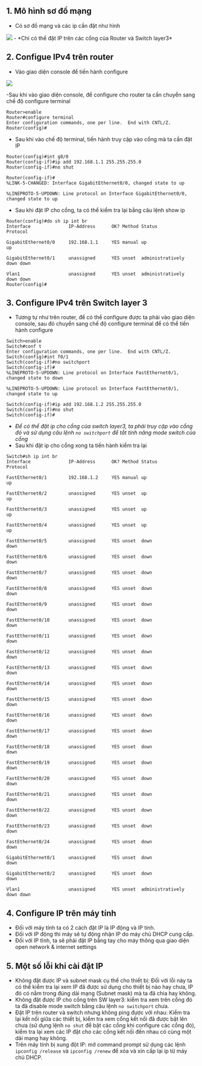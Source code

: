 ## 1. Mô hình sơ đồ mạng
- Có sơ đồ mạng và các ip cần đặt như hình
<img src='https://i.imgur.com/Bwp817u.png'>
- *Chỉ có thể đặt IP trên các cổng của Router và Switch layer3*

## 2. Configue IPv4 trên router
- Vào giao diện console để tiến hành configure
<img src='https://i.imgur.com/2uga0oS.png'>

-Sau khi vào giao diện console, để configure cho router ta cần chuyển sang chế độ configure terminal
```
Router>enable 
Router#configure terminal
Enter configuration commands, one per line.  End with CNTL/Z.
Router(config)#
```
- Sau khi vào chế độ terminal, tiến hành truy cập vào cổng mà ta cần đặt IP
```
Router(config)#int g0/0
Router(config-if)#ip add 192.168.1.1 255.255.255.0
Router(config-if)#no shut

Router(config-if)#
%LINK-5-CHANGED: Interface GigabitEthernet0/0, changed state to up

%LINEPROTO-5-UPDOWN: Line protocol on Interface GigabitEthernet0/0, changed state to up
```
- Sau khi đặt IP cho cổng, ta có thể kiểm tra lại bằng câu lệnh show ip
```
Router(config)#do sh ip int br
Interface              IP-Address      OK? Method Status                Protocol
 
GigabitEthernet0/0     192.168.1.1     YES manual up                    up
 
GigabitEthernet0/1     unassigned      YES unset  administratively down down
 
Vlan1                  unassigned      YES unset  administratively down down
Router(config)#
```

## 3. Configure IPv4 trên Switch layer 3
- Tương tự như trên router, để có thể configure được ta phải vào giao diện console, sau đó chuyển sang chế độ configure terminal để có thể tiến hành configure
```
Switch>enable
Switch#conf t
Enter configuration commands, one per line.  End with CNTL/Z.
Switch(config)#int f0/1
Switch(config-if)#no switchport
Switch(config-if)#
%LINEPROTO-5-UPDOWN: Line protocol on Interface FastEthernet0/1, changed state to down

%LINEPROTO-5-UPDOWN: Line protocol on Interface FastEthernet0/1, changed state to up

Switch(config-if)#ip add 192.168.1.2 255.255.255.0
Switch(config-if)#no shut
Switch(config-if)#
```
- *Để có thể đặt ip cho cổng của switch layer3, ta phải truy cập vào cổng đó và sử dụng câu lệnh `no switchport` để tắt tính năng mode switch của cổng*
- Sau khi đặt ip cho cổng xong ta tiến hành kiểm tra lại
```
Switch#sh ip int br
Interface              IP-Address      OK? Method Status                Protocol
 
FastEthernet0/1        192.168.1.2     YES manual up                    up
 
FastEthernet0/2        unassigned      YES unset  up                    up
 
FastEthernet0/3        unassigned      YES unset  up                    up
 
FastEthernet0/4        unassigned      YES unset  up                    up
 
FastEthernet0/5        unassigned      YES unset  down                  down
 
FastEthernet0/6        unassigned      YES unset  down                  down
 
FastEthernet0/7        unassigned      YES unset  down                  down
 
FastEthernet0/8        unassigned      YES unset  down                  down
 
FastEthernet0/9        unassigned      YES unset  down                  down
 
FastEthernet0/10       unassigned      YES unset  down                  down

FastEthernet0/11       unassigned      YES unset  down                  down
 
FastEthernet0/12       unassigned      YES unset  down                  down
 
FastEthernet0/13       unassigned      YES unset  down                  down
 
FastEthernet0/14       unassigned      YES unset  down                  down
 
FastEthernet0/15       unassigned      YES unset  down                  down
 
FastEthernet0/16       unassigned      YES unset  down                  down
 
FastEthernet0/17       unassigned      YES unset  down                  down
 
FastEthernet0/18       unassigned      YES unset  down                  down
 
FastEthernet0/19       unassigned      YES unset  down                  down
 
FastEthernet0/20       unassigned      YES unset  down                  down
 
FastEthernet0/21       unassigned      YES unset  down                  down
 
FastEthernet0/22       unassigned      YES unset  down                  down
 
FastEthernet0/23       unassigned      YES unset  down                  down
 
FastEthernet0/24       unassigned      YES unset  down                  down
 
GigabitEthernet0/1     unassigned      YES unset  down                  down
 
GigabitEthernet0/2     unassigned      YES unset  down                  down
 
Vlan1                  unassigned      YES unset  administratively down down
```

## 4. Configure IP trên máy tính
- Đối với máy tính ta có 2 cách đặt IP là IP động và IP tính.
- Đối với IP động thì máy sẽ tự động nhận IP do máy chủ DHCP cung cấp.
- Đối với IP tĩnh, ta sẽ phải đặt IP bằng tay cho máy thông qua giao diện open network & internet settings

## 5. Một số lỗi khi cài đặt IP
- Không đặt được IP và subnet mask cụ thể cho thiết bị: Đối với lỗi này ta có thể kiểm tra lại xem IP đã được sử dụng cho thiết bị nào hay chưa, IP đó có nằm trong đúng dải mạng (Subnet mask) mà ta đã chia hay không.
- Không đặt được IP cho cổng trên SW layer3: kiểm tra xem trên cổng đó ta đã disable mode switch bằng câu lệnh `no switchport` chưa.
- Đặt IP trên router và switch nhưng không ping được với nhau: Kiểm tra lại kết nối giữa các thiết bị, kiểm tra xem cổng kết nối đã được bật lên chưa (sử dụng lệnh `no shut` để bật các cổng khi configure các cổng đó), kiểm tra lại xem các IP đặt cho các cổng kết nối đến nhau có cùng một dải mạng hay không.
- Trên máy tính bị xung đột IP: mở command prompt sử dụng các lệnh `ipconfig /release` và `ipconfig /renew` để xóa và xin cấp lại ip từ máy chủ DHCP.
